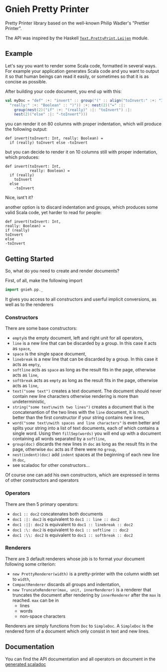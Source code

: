Gnieh Pretty Printer
====================

Pretty Printer library based on the well-known Philip Wadler's "Prettier Printer".

The API was inspired by the Haskell [`Text.PrettyPrint.Leijen`](http://hackage.haskell.org/packages/archive/wl-pprint/1.0/doc/html/Text-PrettyPrint-Leijen.html) module.

Example
-------

Let's say you want to render some Scala code, formatted in several ways. For example your application generates Scala code and you want to output it so that human beings can read it easily, or sometimes so that it is as concise as possible.

After building your code document, you end up with this:
```scala
val myDoc = "def" :+: "invert" :: group("(" :: align("toInvert:" :+: "Int," :|:
  "really:" :+: "Boolean" :: ")")) :+: nest(2)("=" :|:
    group(nest(2)("if" :+: "(really)" :|: "toInvert") :|:
    nest(2)("else" :|: "-toInvert")))
```

you can render it on 80 columns with proper indentation, which will produce the following output:
```
def invert(toInvert: Int, really: Boolean) =
  if (really) toInvert else -toInvert
```

but you can decide to render it on 10 columns still with proper indentation, which produces:
```
def invert(toInvert: Int,
           really: Boolean) =
  if (really)
    toInvert
  else
    -toInvert
```

Nice, isnt't it?

another option is to discard indentation and groups, which produces some valid Scala code, yet harder to read for people:
```
def invert(toInvert: Int,
really: Boolean) =
if (really)
toInvert
else
-toInvert
```

Getting Started
---------------

So, what do you need to create and render documents?

First, of all, make the following import
```scala
import gnieh.pp._
```

It gives you access to all constructors and userful implicit conversions, as well as to the renderers

### Constructors

There are some base constructors:
 - `empty`is the empty document, left and right unit for all operators,
 - `line` is a new line that can be discarded by a group. In this case it acts as `space`,
 - `space` is the single space document,
 - `linebreak` is a new line that can be discarded by a group. In this case it acts as `empty`,
 - `softline` acts as `space` as long as the result fits in the page, otherwise acts as `line`,
 - `softbreak` acts as `empty` as long as the result fits in the page, otherwise acts as `line`,
 - `text("some text")` creates a text document. The document should never contain new line characters otherwise rendering is more than undeterministic,
 - `string("some text\nwith two lines")` creates a document that is the concatenantion of the two lines with the `line` document, it is much better than the first constructor if your string contains new lines,
 - `word("some text\nwith spaces and line characters"` is even better and splits your string into a list of text documents, each of which contains a single word. Using then `fillSep(words)` you will end up with a document containing all words separated by a `softline`,
 - `group(doc)` discards the new lines in `doc` as long as the result fits in the page, otherwise `doc` acts as if there were no `group`,
 - `nest(indent)(doc)` add `indent` spaces at the beginning of each new line in `doc`,
 - see scaladoc for other constructors...

Of course one can add his own constructors, which are expressed in terms of other constructors and operators

### Operators

There are then 5 primary operators:
 - `doc1 :: doc2` concatenates both documents
 - `doc1 :|: doc2` is equivalent to `doc1 :: line :: doc2`
 - `doc1 :||: doc2` is equivalent to `doc1 :: linebreak :: doc2`
 - `doc1 :\: doc2` is equivalent to `doc1 :: softline :: doc2`
 - `doc1 :\\: doc2` is equivalent to `doc1 :: softbreak :: doc2`

### Renderers

There are 3 default renderers whose job is to format your document following some criterion:
 - `new PrettyRenderer(width)` is a pretty-printer with the column width set to `width`,
 - `CompactRenderer` discards all groups and indentation,
 - `new TruncateRenderer(max, unit, innerRenderer)` is a renderer that truncates the document after rendering by `innerRenderer` after the `max` is reached. `max` can be in
   - lines
   - words
   - non-space characters

Renderers are simply functions from `Doc` to `SimpleDoc`. A `SimpleDoc` is the rendered form of a document which only consist in text and new lines.

Documentation
-------------

You can find the API documentation and all operators on document in the [generated scaladoc](http://gnieh.github.com/gnieh-pp/api/#package)
